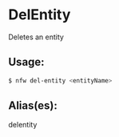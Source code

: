 # DelEntity
Deletes an entity
## Usage:
```sh
$ nfw del-entity <entityName>
```
## Alias(es):
delentity
